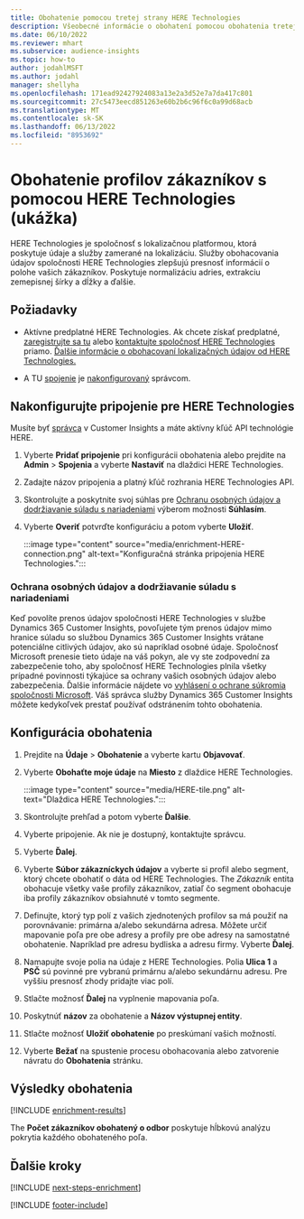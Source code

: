 ```yaml
---
title: Obohatenie pomocou tretej strany HERE Technologies
description: Všeobecné informácie o obohatení pomocou obohatenia tretej stranou HERE Technologies.
ms.date: 06/10/2022
ms.reviewer: mhart
ms.subservice: audience-insights
ms.topic: how-to
author: jodahlMSFT
ms.author: jodahl
manager: shellyha
ms.openlocfilehash: 171ead92427924083a13e2a3d52e7a7da417c801
ms.sourcegitcommit: 27c5473eecd851263e60b2b6c96f6c0a99d68acb
ms.translationtype: MT
ms.contentlocale: sk-SK
ms.lasthandoff: 06/13/2022
ms.locfileid: "8953692"
---
```

# <a name="enrichment-of-customer-profiles-with-here-technologies-preview"></a>Obohatenie profilov zákazníkov s pomocou HERE Technologies (ukážka)

HERE Technologies je spoločnosť s lokalizačnou platformou, ktorá poskytuje údaje a služby zamerané na lokalizáciu. Služby obohacovania údajov spoločnosti HERE Technologies zlepšujú presnosť informácií o polohe vašich zákazníkov. Poskytuje normalizáciu adries, extrakciu zemepisnej šírky a dĺžky a ďalšie.

## <a name="prerequisites"></a>Požiadavky

- Aktívne predplatné HERE Technologies. Ak chcete získať predplatné, [zaregistrujte sa tu](https://developer.here.com/sign-up?utm_medium=referral&utm_source=Microsoft-Dynamics-CI&create=Freemium-Basic) alebo [kontaktujte spoločnosť HERE Technologies](https://developer.here.com/help?utm_medium=referral&utm_source=Microsoft-Dynamics-CI#how-can-we-help-you) priamo. [Ďalšie informácie o obohacovaní lokalizačných údajov od HERE Technologies.](https://developer.here.com/location-enrichment?cid=Dev-MicrosoftDynamics-DB-0-Dev-&utm_source=MicrosoftDynamics&utm_medium=referral&utm_campaign=Online_Dev_ReferralMicrosoft)

- A TU [spojenie](connections.md) je [nakonfigurovaný](#configure-the-connection-for-here-technologies) správcom.

## <a name="configure-the-connection-for-here-technologies"></a>Nakonfigurujte pripojenie pre HERE Technologies

Musíte byť [správca](permissions.md#admin) v Customer Insights a máte aktívny kľúč API technológie HERE.

1. Vyberte **Pridať pripojenie** pri konfigurácii obohatenia alebo prejdite na **Admin** > **Spojenia** a vyberte **Nastaviť** na dlaždici HERE Technologies.

1. Zadajte názov pripojenia a platný kľúč rozhrania HERE Technologies API.

1. Skontrolujte a poskytnite svoj súhlas pre [Ochranu osobných údajov a dodržiavanie súladu s nariadeniami](#data-privacy-and-compliance) výberom možnosti **Súhlasím**.

1. Vyberte **Overiť** potvrďte konfiguráciu a potom vyberte **Uložiť**.

   :::image type="content" source="media/enrichment-HERE-connection.png" alt-text="Konfiguračná stránka pripojenia HERE Technologies.":::

### <a name="data-privacy-and-compliance"></a>Ochrana osobných údajov a dodržiavanie súladu s nariadeniami

Keď povolíte prenos údajov spoločnosti HERE Technologies v službe Dynamics 365 Customer Insights, povoľujete tým prenos údajov mimo hranice súladu so službou Dynamics 365 Customer Insights vrátane potenciálne citlivých údajov, ako sú napríklad osobné údaje. Spoločnosť Microsoft prenesie tieto údaje na váš pokyn, ale vy ste zodpovední za zabezpečenie toho, aby spoločnosť HERE Technologies plnila všetky prípadné povinnosti týkajúce sa ochrany vašich osobných údajov alebo zabezpečenia. Ďalšie informácie nájdete vo [vyhlásení o ochrane súkromia spoločnosti Microsoft](https://go.microsoft.com/fwlink/?linkid=396732).
Váš správca služby Dynamics 365 Customer Insights môžete kedykoľvek prestať používať odstránením tohto obohatenia.

## <a name="configure-the-enrichment"></a>Konfigurácia obohatenia

1. Prejdite na **Údaje** > **Obohatenie** a vyberte kartu **Objavovať**.

1. Vyberte **Obohaťte moje údaje** na **Miesto** z dlaždice HERE Technologies.

   :::image type="content" source="media/HERE-tile.png" alt-text="Dlaždica HERE Technologies.":::

1. Skontrolujte prehľad a potom vyberte **Ďalšie**.

1. Vyberte pripojenie. Ak nie je dostupný, kontaktujte správcu.

1. Vyberte **Ďalej**.

1. Vyberte **Súbor zákazníckych údajov** a vyberte si profil alebo segment, ktorý chcete obohatiť o dáta od HERE Technologies. The *Zákazník* entita obohacuje všetky vaše profily zákazníkov, zatiaľ čo segment obohacuje iba profily zákazníkov obsiahnuté v tomto segmente.

1. Definujte, ktorý typ polí z vašich zjednotených profilov sa má použiť na porovnávanie: primárna a/alebo sekundárna adresa. Môžete určiť mapovanie poľa pre obe adresy a profily pre obe adresy na samostatné obohatenie. Napríklad pre adresu bydliska a adresu firmy. Vyberte **Ďalej**.

1. Namapujte svoje polia na údaje z HERE Technologies. Polia **Ulica 1** a **PSČ** sú povinné pre vybranú primárnu a/alebo sekundárnu adresu. Pre vyššiu presnosť zhody pridajte viac polí.

1. Stlačte možnosť **Ďalej** na vyplnenie mapovania poľa.

1. Poskytnúť **názov** za obohatenie a **Názov výstupnej entity**.

1. Stlačte možnosť **Uložiť obohatenie** po preskúmaní vašich možností.

1. Vyberte **Bežať** na spustenie procesu obohacovania alebo zatvorenie návratu do **Obohatenia** stránku.

## <a name="enrichment-results"></a>Výsledky obohatenia

[!INCLUDE [enrichment-results](includes/enrichment-results.md)]

The **Počet zákazníkov obohatený o odbor** poskytuje hĺbkovú analýzu pokrytia každého obohateného poľa.

## <a name="next-steps"></a>Ďalšie kroky

[!INCLUDE [next-steps-enrichment](includes/next-steps-enrichment.md)]

[!INCLUDE [footer-include](includes/footer-banner.md)]

